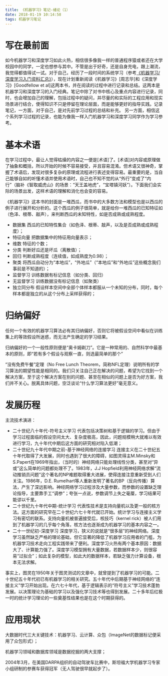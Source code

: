 ```yaml
---
title: 《机器学习》笔记-绪论（1）
date: 2018-01-19 10:14:58
tags: 机器学习笔记
---
```

# 写在最前面
如今机器学习和深度学习如此火热，相信很多像我一样的普通程序猿或者还在大学校园中的同学，一定也想参与其中。不管是出于好奇，还是自身充电，跟上潮流，我觉得都值得试一试。对于自己，经历了一段时间的系统学习（参考[《机器学习/深度学习入门资料汇总》](https://caiquanliu.github.io/2017/11/12/%E6%9C%BA%E5%99%A8%E5%AD%A6%E4%B9%A0-%E6%B7%B1%E5%BA%A6%E5%AD%A6%E4%B9%A0%E5%85%A5%E9%97%A8%E8%B5%84%E6%96%99%E6%B1%87%E6%80%BB/)），现在计划重新阅读《机器学习》[周志华]和《深度学习》[Goodfellow et al]这两本书，并在阅读的过程中进行记录和总结。这两本是机器学习和深度学习的入门经典。笔记中除了对书中核心及重点内容进行记录，同时，也会增加自己的理解，包括过程中的疑问，并尽量的和实际的工程应用和现实场景进行结合，使得知识不只是停留在理论层面，而是能够更好的指导实践。记录笔记，一方面，对于自己，是对先前学习过程的总结和补充。 另一方面，相信这个系列学习过程的记录，也能为像我一样入门机器学习和深度学习同学作为学习参考。

# 基本术语
在学习过程中，最让人觉得枯燥的内容之一便是[术语]了。[术语]对内容或原理做了抽象和概括，所以开始的时候不容易接受，并且容易混淆。但术语又很神奇，掌握了术语后，发现对很多复杂的原理或流程进行表述变得容易。最重要的是，当自己能够自如的听懂术语并使用术语时，自己也不知不觉的从“外行”变成了“内行”（脑补《智取威虎山》的场景：“天王盖地虎”，“宝塔镇河妖”）。下面我们会实际的场景出发，这样术语的理解和消化也会变的容易。

《机器学习》这本书的封面是一堆西瓜，而书中的大多数方法和模型也是以西瓜的例子进行展开和分析的。这个西瓜的例子很简单，就是给你一堆西瓜的已知特征如（色泽、根蒂、敲声），来判断西瓜的未知特性，如是否成熟或成熟程度。

* 数据集
西瓜的已知特性集合（如色泽、根蒂、敲声，以及是否成熟或成熟程度）；
* 特征向量
把数据集中的特征用向量表示；
* 维数
特征的个数；
* 分类
判断好瓜还是坏瓜（离散值）；
* 回归
判断成熟程度（连续值，如成熟度为0.98）；
* 聚类
将西瓜自动分为“本地瓜”，“外地瓜”（“本地瓜”和“外地瓜”这些概念我们事前是不知道的）；
* 监督学习
训练数据有标记信息（如分类、回归）
* 无监督学习
训练数据没有标记信息（如聚类）
* 独立同分布
假设样本空间中全部个体样本都服从一个未知的分布，同时，每个样本都是独立的从这个分布上采样获得的；

# 归纳偏好
任何一个有效的机器学习算法必有其归纳偏好，否则它将被假设空间中看似在训练集上的等效假设所迷惑，而无法产生确定的学习结果。

归纳偏好的一个一般性原则便是“奥卡姆剃刀”。它是一种常用的、自然科学中最基本的原则，即“若有多个假设与观察一直，则选最简单的那个”

“没有免费午餐”定理（No Free Lunch Theorem，简称NFL定理）说明所有的学习算法的期望性能是相同的。我们只关注自己正在解决的问题，希望为它找到一个解决方案，至于这个解决方案在别的问题、甚至在相似的问题上是否为好方案，我们并不关心。脱离具体问题，空泛谈论“什么学习算法更好”毫无意义。

# 发展历程
主流技术演进：
* 二十世纪八十年代-符号主义学习
代表包括决策树和基于逻辑的学习。但由于学习过程面临的假设空间太大、复杂度极高，因此，问题规模稍大就难以有效进行学习，九十年代中期后这方面的研究相对陷入低潮；
* 二十世纪九十年代中期之前-基于神经网络的连接学习
连接主义在二十世纪五十年代取得了大发展，同时也遇到了很大的障碍，如图灵得主M.Minsky和S.Papert在1969年指出，（当时的）神经网络只能处理线性分类，甚至对“异或”这么简单的问题都处理不了。1983年，J.J Hopfield利用神经网络求解“流动推销员问题”这个著名的NP难题取得重大进展，使得连接注意重新受到人们关注。1986年，D.E. Rumelhart等人重新发明了著名的BP（反向传播）算法，产生了深远影响。神经网络学习过程涉及大量参数，而参数的设置缺乏理论指导，主要靠手工“调参”；夸张一点说，参数调节上失之毫厘，学习结果可能谬以千里。
* 二十世纪九十年代中期-统计学习
代表性技术是支持向量机以及更一般的核方法。这方面的研究早在二十世纪六七十年代就已开始。统计学习与连接主义学习有密切的联系。支持向量机被普遍接受后，核技巧（kernel rick）被人们用到了机器学习的几乎每个角落，核方法也逐渐成为机器学习的基本内容之一。
* 二十一世纪初-深度学习
深度学习，狭义的说就是“很多层”的神经网络。深度学习虽然缺乏严格的理论基础，但它显著的降低了机器学习应用者的门槛，为机器学习技术走向工程实践带来了便利。深度学习火热有两个基本原因：数据大了、计算能力强了。深度学习模型拥有大量数据，若数据样本少，则很容易“过拟合”；如此复杂的模型，如此大的数据样本，若缺乏强力计算设备，根本无法求解。

事实上，图灵在1950年关于图灵测试的文章中，就曾提到了机器学习的可能。二十世纪五十年代初已有机器学习的相关研究。五十年代中后期基于神经网络的“连接主义”学习开始出现。在六七十年代，基于逻辑表示的“符号主义”学习技术蓬勃发展。以决策理论为基础的学习以及强化学习技术等也得到发展。二十多年后红极一时的统计学习理论的一些奠基性结果也是在这个时期获得的。
# 应用现状
大数据时代三大关键技术：机器学习、云计算、众包（ImageNet的数据标记便采用了众包形式）；

机器学习领域和数据库领域是数据挖掘的两大支撑；

2004年3月，在美国DARPA组织的自动驾驶车比赛中，斯坦福大学机器学习专家小组研制的参赛车获得冠军（无人驾驶很早就起步了）。



